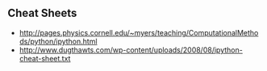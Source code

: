 


## Cheat Sheets

- http://pages.physics.cornell.edu/~myers/teaching/ComputationalMethods/python/ipython.html
- http://www.dugthawts.com/wp-content/uploads/2008/08/ipython-cheat-sheet.txt


